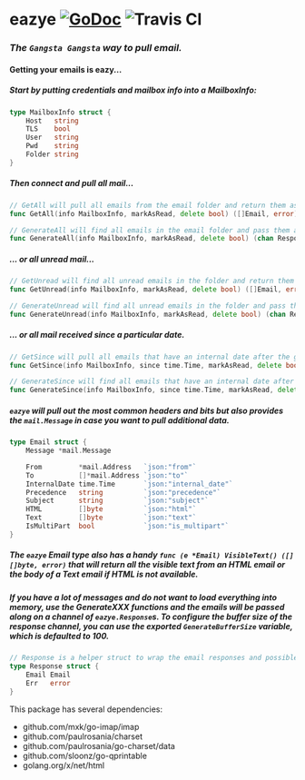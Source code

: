 eazye [![GoDoc](https://godoc.org/github.com/jprobinson/eazye?status.svg)](https://godoc.org/github.com/jprobinson/eazye) ![Travis CI](https://travis-ci.org/jprobinson/eazye.svg?branch=master)
======
### _The `Gangsta Gangsta` way to pull email._

#### Getting your emails is eazy...

##### Start by putting credentials and mailbox info into a MailboxInfo:
```go
type MailboxInfo struct {
    Host   string
    TLS    bool
    User   string
    Pwd    string
    Folder string
}
```

##### Then connect and pull all mail...
```go
// GetAll will pull all emails from the email folder and return them as a list.
func GetAll(info MailboxInfo, markAsRead, delete bool) ([]Email, error)
```

```go
// GenerateAll will find all emails in the email folder and pass them along to the response channel.
func GenerateAll(info MailboxInfo, markAsRead, delete bool) (chan Response, error)
```

##### ... or all unread mail...
```go
// GetUnread will find all unread emails in the folder and return them as a list.
func GetUnread(info MailboxInfo, markAsRead, delete bool) ([]Email, error)
```

```go
// GenerateUnread will find all unread emails in the folder and pass them along to the response channel.
func GenerateUnread(info MailboxInfo, markAsRead, delete bool) (chan Response, error)
```


#####  ... or all mail received since a particular date.
```go
// GetSince will pull all emails that have an internal date after the given time.
func GetSince(info MailboxInfo, since time.Time, markAsRead, delete bool)
```

```go
// GenerateSince will find all emails that have an internal date after the given time and pass them along to the responses channel.
func GenerateSince(info MailboxInfo, since time.Time, markAsRead, delete bool) (chan Response, error)
```

##### `eazye` will pull out the most common headers and bits but also provides the `mail.Message` in case you want to pull additional data.

```go
type Email struct {
    Message *mail.Message

    From         *mail.Address   `json:"from"`
    To           []*mail.Address `json:"to"`
    InternalDate time.Time       `json:"internal_date"`
    Precedence   string          `json:"precedence"`
    Subject      string          `json:"subject"`
    HTML         []byte          `json:"html"`
    Text         []byte          `json:"text"`
    IsMultiPart  bool            `json:"is_multipart"`
}
```

##### The `eazye` Email type also has a handy `func (e *Email) VisibleText() ([][]byte, error)` that will return all the visible text from an HTML email or the body of a Text email if HTML is not available.

##### If you have a lot of messages and do not want to load everything into memory, use the GenerateXXX functions and the emails will be passed along on a channel of `eazye.Response`s. To configure the buffer size of the response channel, you can use the exported `GenerateBufferSize` variable, which is defaulted to 100.
```go
// Response is a helper struct to wrap the email responses and possible errors.
type Response struct {
    Email Email
    Err   error
}
```

This package has several dependencies: 
* github.com/mxk/go-imap/imap
* github.com/paulrosania/charset
* github.com/paulrosania/go-charset/data
* github.com/sloonz/go-qprintable
* golang.org/x/net/html
